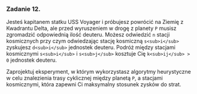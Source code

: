 ### Zadanie 12.

Jesteś kapitanem statku USS Voyager i próbujesz powrócić na Ziemię z Kwadrantu Delta, ale przed wyruszeniem w drogę z planety
`P` musisz zgromadzić odpowiednią ilość deuteru. Możesz odwiedzić `n` stacji kosmicznych przy czym odwiedzając stację kosmiczną `s<sub>i</sub>` zyskujesz `d<sub>i</sub>` jednostek deuteru. Podróż między stacjami kosmicznymi `s<sub>i</sub>` i `s<sub>j</sub>` kosztuje Cię `k<sub>ij</sub> > 0` jednostek deuteru.

Zaprojektuj eksperyment, w którym wykorzystasz algorytmy heurystyczne w celu znalezienia trasy cyklicznej między planetą `P`,
a stacjami kosmicznymi, która zapewni Ci maksymalny stosunek zysków do strat.
